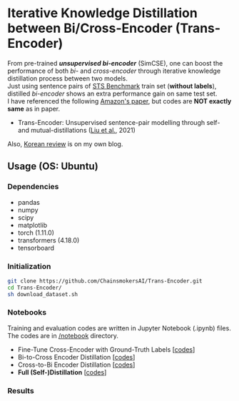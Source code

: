 # Iterative Knowledge Distillation between Bi/Cross-Encoder (Trans-Encoder)
From pre-trained ***unsupervised bi-encoder*** (SimCSE), one can boost the performance of both *bi-* and *cross-encoder* through iterative knowledge distillation process between two models.<br/>
Just using sentence pairs of [STS Benchmark](https://ixa2.si.ehu.eus/stswiki/index.php/STSbenchmark) train set (**without labels**), distilled *bi-encoder* shows an extra performance gain on same test set.<br/>
I have referenced the following [Amazon's paper](https://arxiv.org/abs/2109.13059), but codes are **NOT exactly same** as in paper.
* Trans-Encoder: Unsupervised sentence-pair modelling through self- and mutual-distillations ([Liu et al.](https://arxiv.org/abs/2109.13059), 2021)

Also, [Korean review](https://chainsmokers.oopy.io/paper/trans-encoder) is on my own blog.
## Usage (OS: Ubuntu)
### Dependencies
* pandas
* numpy
* scipy
* matplotlib
* torch (1.11.0)
* transformers (4.18.0)
* tensorboard
### Initialization
```bash
git clone https://github.com/ChainsmokersAI/Trans-Encoder.git
cd Trans-Encoder/
sh download_dataset.sh
```
### Notebooks
Training and evaluation codes are written in Jupyter Notebook (.ipynb) files.<br/>
The codes are in [/notebook](https://github.com/ChainsmokersAI/Trans-Encoder/tree/main/notebook) directory.
* Fine-Tune Cross-Encoder with Ground-Truth Labels [[codes](https://github.com/ChainsmokersAI/Trans-Encoder/blob/main/notebook/1.%20Train%20Cross-Encoder%20with%20Ground-Truth%20Labels.ipynb)]
* Bi-to-Cross Encoder Distillation [[codes](https://github.com/ChainsmokersAI/Trans-Encoder/blob/main/notebook/2.%20Create%20Pseudo-Labels%20using%20Bi-Encoder%20%26%20Train%20Cross-Encoder.ipynb)]
* Cross-to-Bi Encoder Distillation [[codes](https://github.com/ChainsmokersAI/Trans-Encoder/blob/main/notebook/3.%20Create%20Pseudo-Labels%20using%20Cross-Encoder%20%26%20Train%20Bi-Encoder.ipynb)]
* **Full (Self-)Distillation** [[codes](https://github.com/ChainsmokersAI/Trans-Encoder/blob/main/notebook/4.%20Trans-Encoder%20(Distillation%20Loop).ipynb)]
### Results
